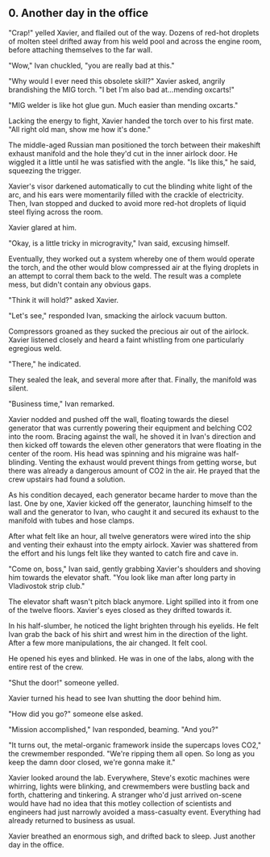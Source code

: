 ## 0. Another day in the office

"Crap!" yelled Xavier, and flailed out of the way. Dozens of red-hot droplets of molten steel drifted away from his weld pool and across the engine room, before attaching themselves to the far wall.

"Wow," Ivan chuckled, "you are really bad at this."

"Why would I ever need this obsolete skill?" Xavier asked, angrily brandishing the MIG torch. "I bet I'm also bad at...mending oxcarts!"

"MIG welder is like hot glue gun. Much easier than mending oxcarts."

Lacking the energy to fight, Xavier handed the torch over to his first mate. "All right old man, show me how it's done."

The middle-aged Russian man positioned the torch between their makeshift exhaust manifold and the hole they'd cut in the inner airlock door. He wiggled it a little until he was satisfied with the angle. "Is like this," he said, squeezing the trigger.

Xavier's visor darkened automatically to cut the blinding white light of the arc, and his ears were momentarily filled with the crackle of electricity. Then, Ivan stopped and ducked to avoid more red-hot droplets of liquid steel flying across the room.

Xavier glared at him.

"Okay, is a little tricky in microgravity," Ivan said, excusing himself.

Eventually, they worked out a system whereby one of them would operate the torch, and the other would blow compressed air at the flying droplets in an attempt to corral them back to the weld. The result was a complete mess, but didn't contain any obvious gaps.

"Think it will hold?" asked Xavier.

"Let's see," responded Ivan, smacking the airlock vacuum button.

Compressors groaned as they sucked the precious air out of the airlock. Xavier listened closely and heard a faint whistling from one particularly egregious weld.

"There," he indicated.

They sealed the leak, and several more after that. Finally, the manifold was silent.

"Business time," Ivan remarked.

Xavier nodded and pushed off the wall, floating towards the diesel generator that was currently powering their equipment and belching CO2 into the room. Bracing against the wall, he shoved it in Ivan's direction and then kicked off towards the eleven other generators that were floating in the center of the room. His head was spinning and his migraine was half-blinding. Venting the exhaust would prevent things from getting worse, but there was already a dangerous amount of CO2 in the air. He prayed that the crew upstairs had found a solution.

As his condition decayed, each generator became harder to move than the last. One by one, Xavier kicked off the generator, launching himself to the wall and the generator to Ivan, who caught it and secured its exhaust to the manifold with tubes and hose clamps.

After what felt like an hour, all twelve generators were wired into the ship and venting their exhaust into the empty airlock. Xavier was shattered from the effort and his lungs felt like they wanted to catch fire and cave in.

"Come on, boss," Ivan said, gently grabbing Xavier's shoulders and shoving him towards the elevator shaft. "You look like man after long party in Vladivostok strip club."

The elevator shaft wasn't pitch black anymore. Light spilled into it from one of the twelve floors. Xavier's eyes closed as they drifted towards it.

In his half-slumber, he noticed the light brighten through his eyelids. He felt Ivan grab the back of his shirt and wrest him in the direction of the light. After a few more manipulations, the air changed. It felt cool.

He opened his eyes and blinked. He was in one of the labs, along with the entire rest of the crew.

"Shut the door!" someone yelled.

Xavier turned his head to see Ivan shutting the door behind him.

"How did you go?" someone else asked.

"Mission accomplished," Ivan responded, beaming. "And you?"

"It turns out, the metal-organic framework inside the supercaps loves CO2," the crewmember responded. "We're ripping them all open. So long as you keep the damn door closed, we're gonna make it."

Xavier looked around the lab. Everywhere, Steve's exotic machines were whirring, lights were blinking, and crewmembers were bustling back and forth, chattering and tinkering. A stranger who'd just arrived on-scene would have had no idea that this motley collection of scientists and engineers had just narrowly avoided a mass-casualty event. Everything had already returned to business as usual.

Xavier breathed an enormous sigh, and drifted back to sleep. Just another day in the office.
